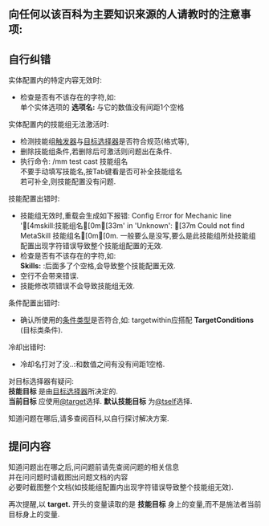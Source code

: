 向任何以该百科为主要知识来源的人请教时的注意事项:
--------------------------------------

自行纠错
------

实体配置内的特定内容无效时:
-  检查是否有不该存在的字符,如:  
   单个实体选项的 **选项名:** 与它的数值没有间距1个空格

实体配置内的技能组无法激活时:
-  检测技能组[触发器](/技能/触发器)与[目标选择器](/技能/目标选择器)是否符合规范(格式等),
-  删除技能组条件,若删除后可激活则问题出在条件.
-  执行命令: /mm test cast 技能组名  
   不要手动填写技能名,按Tab键看是否可补全技能组名  
   若可补全,则技能配置没有问题.

技能配置出错时:
-  技能组无效时,重载会生成如下报错:
   Config Error for Mechanic line '[4mskill:技能组名[0m[33m' in 'Unknown': [37m
   Could not find MetaSkill 技能组名[0m[0m.
   一般要么是没写,要么是此技能组所处技能组配置出现字符错误导致整个技能组配置的无效.
-  检查是否有不该存在的字符,如:  
  **Skills:** :后面多了个空格,会导致整个技能配置无效.
-  空行不会带来错误.
-  技能修改项错误不会导致技能组无效.

条件配置出错时:
-  确认所使用的[条件类型](/技能/条件)是否符合,如:
   targetwithin应搭配 **TargetConditions** (目标类条件).

冷却出错时:
-  冷却名打对了没..:和数值之间有没有间距1空格.

对目标选择器有疑问:  
 **技能目标** 是由[目标选择器](/技能/目标选择器)所决定的.  
 **当前目标** 应使用[@target](/技能/目标选择器)选择.
 **默认技能目标** 为[@tself](/技能/目标选择器)选择.

知道问题在哪后,请多查阅百科,以自行探讨解决方案.

提问内容
--------------

知道问题出在哪之后,问问题前请先查阅问题的相关信息  
并在问问题时请截图出问题文档的内容  
必要时截图整个文档(如技能组配置内出现字符错误导致整个技能组无效).

再次提醒,以 **target.** 开头的变量读取的是 **技能目标** 身上的变量,而不是施法者当前目标身上的变量.
